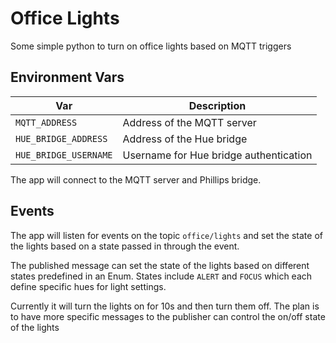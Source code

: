 # Office Lights

Some simple python to turn on office lights based on MQTT triggers

## Environment Vars

Var | Description
---|---
`MQTT_ADDRESS` | Address of the MQTT server
`HUE_BRIDGE_ADDRESS` | Address of the Hue bridge
`HUE_BRIDGE_USERNAME` | Username for Hue bridge authentication

The app will connect to the MQTT server and Phillips bridge.


## Events

The app will listen for events on the topic `office/lights` and set the state of the lights based on a state passed in through the event.

The published message can set the state of the lights based on different states predefined in an Enum. States include `ALERT` and `FOCUS` which each define specific hues for light settings.

Currently it will turn the lights on for 10s and then turn them off. The plan is to have more specific messages to the publisher can control the on/off state of the lights
